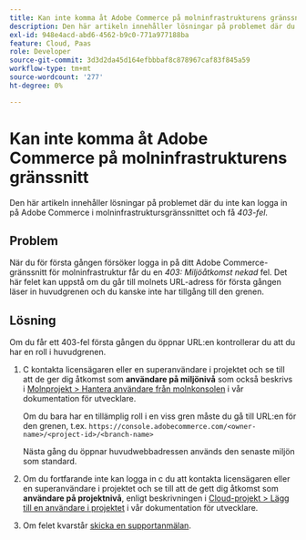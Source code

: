 ```yaml
---
title: Kan inte komma åt Adobe Commerce på molninfrastrukturens gränssnitt
description: Den här artikeln innehåller lösningar på problemet där du inte kan logga in på Adobe Commerce i användargränssnittet för molninfrastruktur och få felmeddelandet"403".
exl-id: 948e4acd-abd6-4562-b9c0-771a977188ba
feature: Cloud, Paas
role: Developer
source-git-commit: 3d3d2da45d164efbbbaf8c878967caf83f845a59
workflow-type: tm+mt
source-wordcount: '277'
ht-degree: 0%

---
```


# Kan inte komma åt Adobe Commerce på molninfrastrukturens gränssnitt

Den här artikeln innehåller lösningar på problemet där du inte kan logga in på Adobe Commerce i molninfrastruktursgränssnittet och få *403-fel*.

## Problem

När du för första gången försöker logga in på ditt Adobe Commerce-gränssnitt för molninfrastruktur får du en *403: Miljöåtkomst nekad* fel. Det här felet kan uppstå om du går till molnets URL-adress för första gången läser in huvudgrenen och du kanske inte har tillgång till den grenen.

## Lösning

Om du får ett 403-fel första gången du öppnar URL:en kontrollerar du att du har en roll i huvudgrenen.

1. С kontakta licensägaren eller en superanvändare i projektet och se till att de ger dig åtkomst som **användare på miljönivå** som också beskrivs i [Molnprojekt > Hantera användare från molnkonsolen](https://experienceleague.adobe.com/docs/commerce-cloud-service/user-guide/project/user-access.html#manage-users-from-the-cloud-console) i vår dokumentation för utvecklare.

   Om du bara har en tillämplig roll i en viss gren måste du gå till URL:en för den grenen, t.ex.
   `https://console.adobecommerce.com/<owner-name>/<project-id>/<branch-name>`

   Nästa gång du öppnar huvudwebbadressen används den senaste miljön som standard.

1. Om du fortfarande inte kan logga in с du att kontakta licensägaren eller en superanvändare i projektet och se till att de gett dig åtkomst som **användare på projektnivå**, enligt beskrivningen i [Cloud-projekt > Lägg till en användare i projektet](https://experienceleague.adobe.com/docs/commerce-cloud-service/user-guide/project/user-access.html#add-a-user-to-the-project) i vår dokumentation för utvecklare.
1. Om felet kvarstår [skicka en supportanmälan](/help/help-center-guide/help-center/magento-help-center-user-guide.md#submit-ticket).
